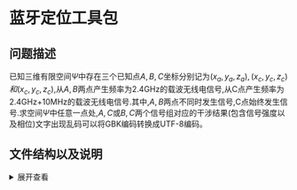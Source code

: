 # 蓝牙定位工具包
## 问题描述
已知三维有限空间$Ψ$中存在三个已知点$A,B,C$坐标分别记为$(x_a,y_a,z_a),(x_c,y_c,z_c)和(x_c,y_c,z_c)$,从$A,B$两点产生频率为2.4GHz的载波无线电信号,从C点产生频率为2.4GHz+10MHz的载波无线电信号.其中,$A,B$两点不同时发生信号,C点始终发生信号.求空间$Ψ$中任意一点处,$A,C$或$B,C$两个信号组对应的干涉结果(包含信号强度以及相位)文字出现乱码可以将GBK编码转换成UTF-8编码。

## 文件结构以及说明
<details>
<summary>展开查看</summary>
<pre><code>
├── Algorithm 算法
├── App 工具包合集
├── Library 私有软件包
├── LICENSE
└── README.md
</code></pre>
</details>
